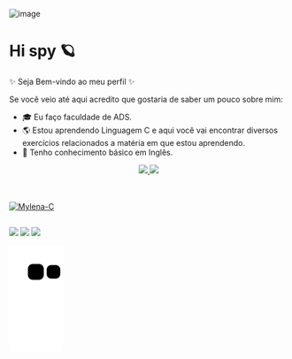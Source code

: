 ![image](https://user-images.githubusercontent.com/102628246/163064264-2b851d46-718f-469a-8240-b88b6d9989d1.png)




#                                                           Hi spy 🪐

   ✨ Seja Bem-vindo ao meu perfil ✨
 
 Se você veio até aqui acredito que gostaria de saber um pouco sobre mim:
  - 🎓 Eu faço faculdade de ADS.
  - 🌎 Estou aprendendo Linguagem C e aqui você vai encontrar diversos exercícios relacionados a matéria em que estou aprendendo.
  - 💬 Tenho conhecimento básico em Inglês.
   
   
<div align="center">
  <a href="https://github.com/MylenaAndrade">
  <img height="145em" src="https://github-readme-stats.vercel.app/api?username=MylenaAndrade&show_icons=true&theme=dracula&include_all_commits=true&count_private=true"/>
  <img height="150em" src="https://github-readme-stats.vercel.app/api/top-langs/?username=MylenaAndrade&layout=compact&langs_count=7&theme=dracula"/>
</div>
   
##
   <div style="display: inline_block"><br>
    <img align="center" alt="Mylena-C" height="30" width="40" src="https://cdn.jsdelivr.net/gh/devicons/devicon/icons/c/c-line.svg" />
    </div>   

##
   <div> 
  <a href="https://www.instagram.com/mylena__andrade/" target="_blank"><img src="https://img.shields.io/badge/-Instagram-%23E4405F?style=for-the-badge&logo=instagram&logoColor=white" target="_blank"></a> 
  <a href = "mailto:contatormylenaandrade200@gmail.com"><img src=https://img.shields.io/badge/Gmail-D14836?style=for-the-badge&logo=gmail&logoColor=white target="_blank"></a>
  <a href="https://www.linkedin.com/in/mylena-andrade-34417b19b" target="_blank"><img src="https://img.shields.io/badge/-LinkedIn-%230077B5?style=for-the-badge&logo=linkedin&logoColor=white" target="_blank"></a> 
      
    
![snake gif](https://github.com/MylenaAndrade/MylenaAndrade/blob/output/github-contribution-grid-snake.svg)
      
</div>
    
<!--
**MylenaAndrade/MylenaAndrade** is a ✨ _special_ ✨ repository because its `README.md` (this file) appears on your GitHub profile.

Here are some ideas to get you started:

- 🔭 I’m currently working on ...
- 🌱 I’m currently learning ...
- 👯 I’m looking to collaborate on ...
- 🤔 I’m looking for help with ...
- 💬 Ask me about ...
- 📫 How to reach me: ...
- 😄 Pronouns: ...
- ⚡ Fun fact: ...
-->

